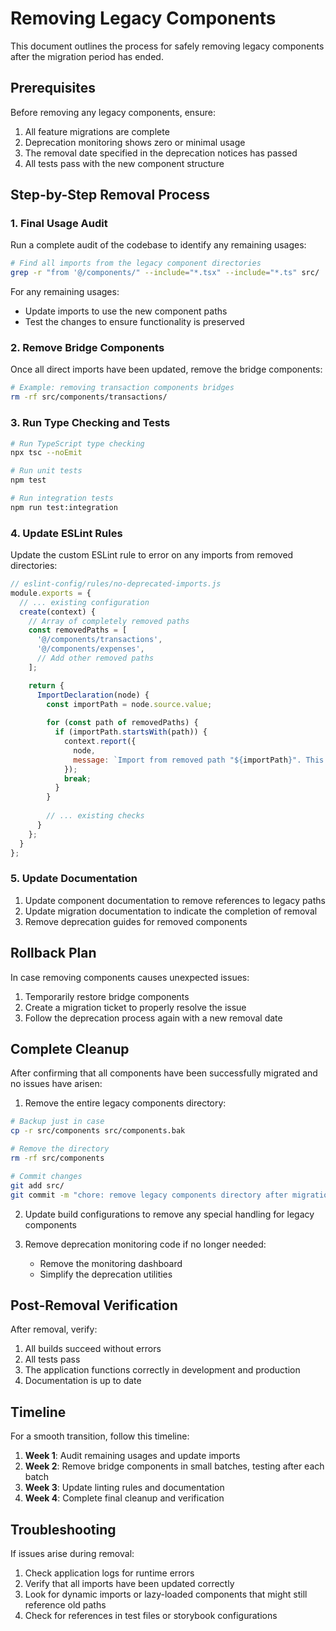 # Removing Legacy Components

This document outlines the process for safely removing legacy components after the migration period has ended.

## Prerequisites

Before removing any legacy components, ensure:

1. All feature migrations are complete
2. Deprecation monitoring shows zero or minimal usage
3. The removal date specified in the deprecation notices has passed
4. All tests pass with the new component structure

## Step-by-Step Removal Process

### 1. Final Usage Audit

Run a complete audit of the codebase to identify any remaining usages:

```bash
# Find all imports from the legacy component directories
grep -r "from '@/components/" --include="*.tsx" --include="*.ts" src/
```

For any remaining usages:
- Update imports to use the new component paths
- Test the changes to ensure functionality is preserved

### 2. Remove Bridge Components

Once all direct imports have been updated, remove the bridge components:

```bash
# Example: removing transaction components bridges
rm -rf src/components/transactions/
```

### 3. Run Type Checking and Tests

```bash
# Run TypeScript type checking
npx tsc --noEmit

# Run unit tests
npm test

# Run integration tests
npm run test:integration
```

### 4. Update ESLint Rules

Update the custom ESLint rule to error on any imports from removed directories:

```js
// eslint-config/rules/no-deprecated-imports.js
module.exports = {
  // ... existing configuration
  create(context) {
    // Array of completely removed paths
    const removedPaths = [
      '@/components/transactions',
      '@/components/expenses',
      // Add other removed paths
    ];

    return {
      ImportDeclaration(node) {
        const importPath = node.source.value;
        
        for (const path of removedPaths) {
          if (importPath.startsWith(path)) {
            context.report({
              node,
              message: `Import from removed path "${importPath}". This component has been completely removed.`
            });
            break;
          }
        }
        
        // ... existing checks
      }
    };
  }
};
```

### 5. Update Documentation

1. Update component documentation to remove references to legacy paths
2. Update migration documentation to indicate the completion of removal
3. Remove deprecation guides for removed components

## Rollback Plan

In case removing components causes unexpected issues:

1. Temporarily restore bridge components
2. Create a migration ticket to properly resolve the issue
3. Follow the deprecation process again with a new removal date

## Complete Cleanup

After confirming that all components have been successfully migrated and no issues have arisen:

1. Remove the entire legacy components directory:

```bash
# Backup just in case
cp -r src/components src/components.bak

# Remove the directory
rm -rf src/components

# Commit changes
git add src/
git commit -m "chore: remove legacy components directory after migration"
```

2. Update build configurations to remove any special handling for legacy components

3. Remove deprecation monitoring code if no longer needed:
   - Remove the monitoring dashboard
   - Simplify the deprecation utilities

## Post-Removal Verification

After removal, verify:

1. All builds succeed without errors
2. All tests pass
3. The application functions correctly in development and production
4. Documentation is up to date

## Timeline

For a smooth transition, follow this timeline:

1. **Week 1**: Audit remaining usages and update imports
2. **Week 2**: Remove bridge components in small batches, testing after each batch
3. **Week 3**: Update linting rules and documentation
4. **Week 4**: Complete final cleanup and verification

## Troubleshooting

If issues arise during removal:

1. Check application logs for runtime errors
2. Verify that all imports have been updated correctly
3. Look for dynamic imports or lazy-loaded components that might still reference old paths
4. Check for references in test files or storybook configurations 